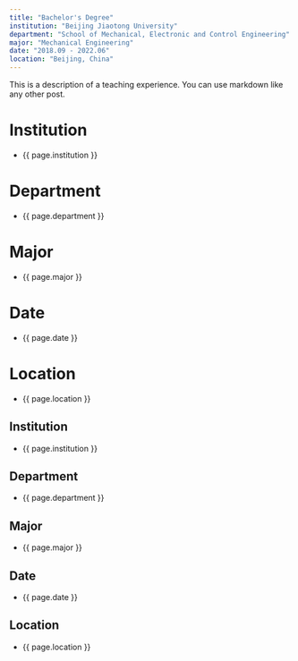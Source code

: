 ```yaml
---
title: "Bachelor's Degree"
institution: "Beijing Jiaotong University"
department: "School of Mechanical, Electronic and Control Engineering"
major: "Mechanical Engineering"
date: "2018.09 - 2022.06"
location: "Beijing, China"
---
```


This is a description of a teaching experience. You can use markdown like any other post.

Institution
======
- {{ page.institution }} 

Department
======
- {{ page.department }} 

Major
======
- {{ page.major }} 

Date
======
- {{ page.date }}  

Location
======
- {{ page.location }} 

## Institution
- {{ page.institution }}  
## Department
- {{ page.department }}  
## Major
- {{ page.major }}  
## Date
- {{ page.date }}  
## Location
- {{ page.location }} 
